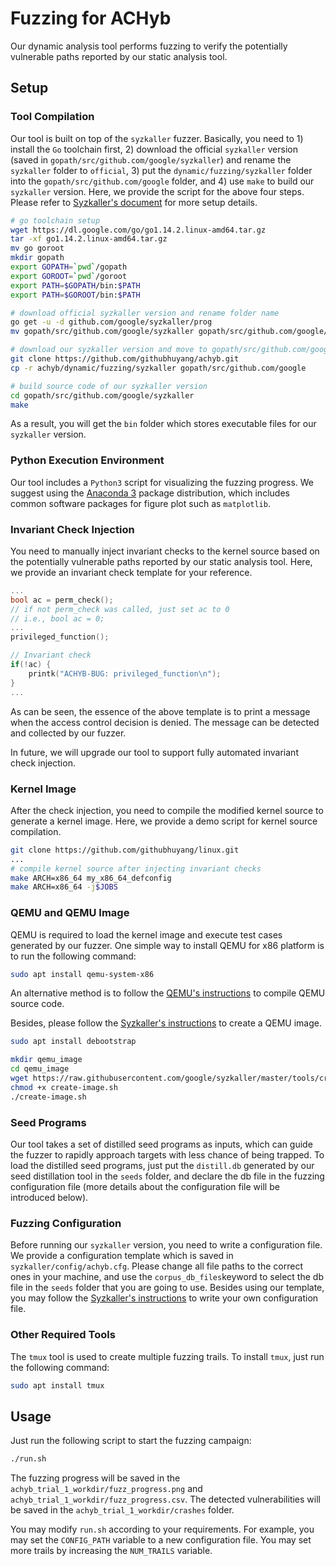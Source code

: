 # Fuzzing for ACHyb

Our dynamic analysis tool performs fuzzing to verify the potentially vulnerable paths reported by our static analysis tool.

## Setup

### Tool Compilation

Our tool is built on top of the `syzkaller` fuzzer. Basically, you need to 1) install the `Go` toolchain first, 2) download the official `syzkaller` version (saved in `gopath/src/github.com/google/syzkaller`) and rename the `syzkaller` folder to `official`, 3) put the `dynamic/fuzzing/syzkaller` folder into the `gopath/src/github.com/google` folder, and 4) use `make` to build our `syzkaller`  version. Here, we provide the script for the above four steps. Please refer to [Syzkaller's document]() for more setup details.

```bash
# go toolchain setup
wget https://dl.google.com/go/go1.14.2.linux-amd64.tar.gz
tar -xf go1.14.2.linux-amd64.tar.gz
mv go goroot
mkdir gopath
export GOPATH=`pwd`/gopath
export GOROOT=`pwd`/goroot
export PATH=$GOPATH/bin:$PATH
export PATH=$GOROOT/bin:$PATH

# download official syzkaller version and rename folder name
go get -u -d github.com/google/syzkaller/prog
mv gopath/src/github.com/google/syzkaller gopath/src/github.com/google/official

# download our syzkaller version and move to gopath/src/github.com/google folder
git clone https://github.com/githubhuyang/achyb.git
cp -r achyb/dynamic/fuzzing/syzkaller gopath/src/github.com/google

# build source code of our syzkaller version
cd gopath/src/github.com/google/syzkaller
make
```

As a result, you will get the `bin` folder which stores executable files for our `syzkaller` version.

### Python Execution Environment

Our tool includes a `Python3` script for visualizing the fuzzing progress. We suggest using the [Anaconda 3](https://www.anaconda.com/products/individual) package distribution, which includes common software packages for figure plot such as `matplotlib`.

### Invariant Check Injection

You need to manually inject invariant checks to the kernel source based on the potentially vulnerable paths reported by our static analysis tool. Here, we provide an invariant check template for your reference.

```c
...
bool ac = perm_check();
// if not perm_check was called, just set ac to 0
// i.e., bool ac = 0;
...
privileged_function();

// Invariant check
if(!ac) {
	printk("ACHYB-BUG: privileged_function\n");
}
...
```

As can be seen, the essence of the above template is to print a message when the access control decision is denied. The message can be detected and collected by our fuzzer.

In future, we will upgrade our tool to support fully automated invariant check injection. 

### Kernel Image

After the check injection, you need to compile the modified kernel source to generate a kernel image. Here, we provide a demo script for kernel source compilation. 

```bash
git clone https://github.com/githubhuyang/linux.git
...
# compile kernel source after injecting invariant checks
make ARCH=x86_64 my_x86_64_defconfig
make ARCH=x86_64 -j$JOBS
```

### QEMU and QEMU Image

QEMU is required to load the kernel image and execute test cases generated by our fuzzer. One simple way to install QEMU for x86 platform is to run the following command:

```bash
sudo apt install qemu-system-x86
```
An alternative method is to follow the [QEMU's instructions](https://www.qemu.org/) to compile QEMU source code.

Besides, please follow the [Syzkaller's instructions](https://github.com/google/syzkaller/blob/master/docs/linux/setup_ubuntu-host_qemu-vm_x86-64-kernel.md#image) to create a QEMU image.
```bash
sudo apt install debootstrap

mkdir qemu_image
cd qemu_image
wget https://raw.githubusercontent.com/google/syzkaller/master/tools/create-image.sh -O create-image.sh
chmod +x create-image.sh
./create-image.sh
```

### Seed Programs

Our tool takes a set of distilled seed programs as inputs, which can guide the fuzzer to rapidly approach targets with less chance of being trapped. To load the distilled seed programs, just put the `distill.db` generated by our seed distillation tool in the `seeds` folder, and declare the db file in the fuzzing configuration file (more details about the configuration file will be introduced below). 

### Fuzzing Configuration

Before running our `syzkaller` version, you need to write a configuration file. We provide a configuration template which is saved in `syzkaller/config/achyb.cfg`. Please change all file paths to the correct ones in your machine, and use the `corpus_db_files`keyword to select the db file in the `seeds` folder that you are going to use. Besides using our template, you may follow the [Syzkaller's instructions](https://github.com/google/syzkaller/blob/master/docs/configuration.md) to write your own configuration file.

### Other Required Tools

The `tmux` tool is used to create multiple fuzzing trails. To install `tmux`, just run the following command:

```bash
sudo apt install tmux
```

## Usage

Just run the following script to start the fuzzing campaign:

```bash
./run.sh
```

The fuzzing progress will be saved in the `achyb_trial_1_workdir/fuzz_progress.png` and `achyb_trial_1_workdir/fuzz_progress.csv`. The detected vulnerabilities will be saved in the `achyb_trial_1_workdir/crashes` folder.

You may modify `run.sh` according to your requirements.  For example, you may set the `CONFIG_PATH` variable to a new configuration file. You may set more trails by increasing the `NUM_TRAILS` variable.

